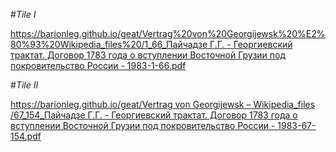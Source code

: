 #_Tile I_

[https://barionleg.github.io/geat/Vertrag%20von%20Georgijewsk%20%E2%80%93%20Wikipedia_files%20/1_66_Пайчадзе Г.Г. - Георгиевский трактат. Договор 1783 года о вступлении Восточной Грузии под покровительство России - 1983-1-66.pdf](https://barionleg.github.io/geat/Vertrag%20von%20Georgijewsk%20%E2%80%93%20Wikipedia_files%20/1_66_%D0%9F%D0%B0%D0%B9%D1%87%D0%B0%D0%B4%D0%B7%D0%B5%20%D0%93.%D0%93.%20-%20%D0%93%D0%B5%D0%BE%D1%80%D0%B3%D0%B8%D0%B5%D0%B2%D1%81%D0%BA%D0%B8%D0%B9%20%D1%82%D1%80%D0%B0%D0%BA%D1%82%D0%B0%D1%82.%20%D0%94%D0%BE%D0%B3%D0%BE%D0%B2%D0%BE%D1%80%201783%20%D0%B3%D0%BE%D0%B4%D0%B0%20%D0%BE%20%D0%B2%D1%81%D1%82%D1%83%D0%BF%D0%BB%D0%B5%D0%BD%D0%B8%D0%B8%20%D0%92%D0%BE%D1%81%D1%82%D0%BE%D1%87%D0%BD%D0%BE%D0%B9%20%D0%93%D1%80%D1%83%D0%B7%D0%B8%D0%B8%20%D0%BF%D0%BE%D0%B4%20%D0%BF%D0%BE%D0%BA%D1%80%D0%BE%D0%B2%D0%B8%D1%82%D0%B5%D0%BB%D1%8C%D1%81%D1%82%D0%B2%D0%BE%20%D0%A0%D0%BE%D1%81%D1%81%D0%B8%D0%B8%20-%201983-1-66.pdf)


#_Tile II_

[https://barionleg.github.io/geat/Vertrag von Georgijewsk – Wikipedia_files
/67_154_Пайчадзе Г.Г. - Георгиевский трактат. Договор 1783 года о вступлении Восточной Грузии под покровительство России - 1983-67-154.pdf](https://barionleg.github.io/geat/Vertrag%20von%20Georgijewsk%20%E2%80%93%20Wikipedia_files%20/67_154_%D0%9F%D0%B0%D0%B9%D1%87%D0%B0%D0%B4%D0%B7%D0%B5%20%D0%93.%D0%93.%20-%20%D0%93%D0%B5%D0%BE%D1%80%D0%B3%D0%B8%D0%B5%D0%B2%D1%81%D0%BA%D0%B8%D0%B9%20%D1%82%D1%80%D0%B0%D0%BA%D1%82%D0%B0%D1%82.%20%D0%94%D0%BE%D0%B3%D0%BE%D0%B2%D0%BE%D1%80%201783%20%D0%B3%D0%BE%D0%B4%D0%B0%20%D0%BE%20%D0%B2%D1%81%D1%82%D1%83%D0%BF%D0%BB%D0%B5%D0%BD%D0%B8%D0%B8%20%D0%92%D0%BE%D1%81%D1%82%D0%BE%D1%87%D0%BD%D0%BE%D0%B9%20%D0%93%D1%80%D1%83%D0%B7%D0%B8%D0%B8%20%D0%BF%D0%BE%D0%B4%20%D0%BF%D0%BE%D0%BA%D1%80%D0%BE%D0%B2%D0%B8%D1%82%D0%B5%D0%BB%D1%8C%D1%81%D1%82%D0%B2%D0%BE%20%D0%A0%D0%BE%D1%81%D1%81%D0%B8%D0%B8%20-%201983-67-154.pdf)

